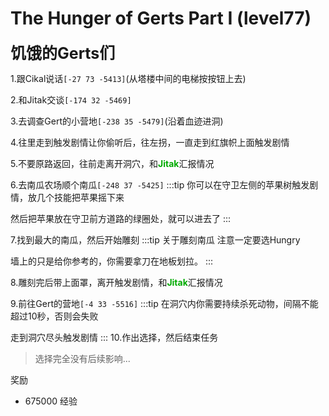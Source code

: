 # The Hunger of Gerts Part I (level77)
<span style="font-size: 25px;"><span style="font-size: 25px;"><span style="font-size: 25px;"><span style="font-size: 25px;"><span style="font-size: 25px;">**饥饿的Gerts们**</span></span></span></span></span>

1.跟Cikal说话`[-27 73 -5413]`(从塔楼中间的电梯按按钮上去)

2.和Jitak交谈`[-174 32 -5469]`

3.去调查Gert的小营地`[-238 35 -5479]`(沿着血迹进洞)

4.往里走到触发剧情让你偷听后，往左拐，一直走到红旗帜上面触发剧情

5.不要原路返回，往前走离开洞穴，和<font color=00AA00>**Jitak**</font>汇报情况

6.去南瓜农场顺个南瓜`[-248 37 -5425]`
:::tip
你可以在守卫左侧的苹果树触发剧情，放几个技能把苹果摇下来

然后把苹果放在守卫前方道路的绿圈处，就可以进去了
:::

7.找到最大的南瓜，然后开始雕刻
:::tip 关于雕刻南瓜
注意一定要选Hungry

墙上的只是给你参考的，你需要拿刀在地板划拉。
:::

8.雕刻完后带上面罩，离开触发剧情，和<font color=00AA00>**Jitak**</font>汇报情况

9.前往Gert的营地`[-4 33 -5516]`
:::tip
在洞穴内你需要持续杀死动物，间隔不能超过10秒，否则会失败

走到洞穴尽头触发剧情
:::
10.作出选择，然后结束任务
>选择完全没有后续影响...

奖励
+ 675000 经验